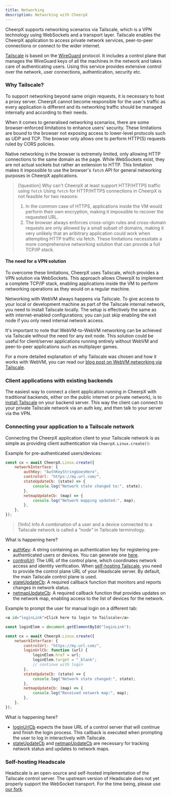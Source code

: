 ```yaml
---
title: Networking
description: Networking with CheerpX
---
```


CheerpX supports networking scenarios via Tailscale, which is a VPN technology using WebSockets and a transport layer. Tailscale enables the CheerpX application to access private network services, peer-to-peer connections or connect to the wider internet.

[Tailscale](https://tailscale.com/) is based on the [WireGuard](https://www.wireguard.com/) protocol. It includes a control plane that manages the WireGuard keys of all the machines in the network and takes care of authenticating users. Using this service provides extensive control over the network, user connections, authentication, security etc.

### Why Tailscale?

To support networking beyond same origin requests, it is necessary to host a proxy server. CheerpX cannot become responsible for the user's traffic as every application is different and its networking traffic should be managed internally and according to their needs.

When it comes to generalised networking scenarios, there are some browser-enforced limitations to enhance users' security. These limitations are bound to the browser not exposing access to lower-level protocols such as UDP and TCP. The browser only allows one to perform HTTP(S) requests ruled by CORS policies.

Native networking in the browser is extremely limited, only allowing HTTP connections to the same domain as the page. While WebSockets exist, they are not actual sockets but rather an extension to HTTP. This limitation makes it impossible to use the browser's `fetch` API for general networking purposes in CheerpX applications.

> [!question] Why can't CheerpX at least support HTTP/HTTPS traffic using `fetch`
> Using `fetch` for HTTP/HTTPS connections in CheerpX is not feasible for two reasons:
>
> 1. In the common case of HTTPS, applications inside the VM would perform their own encryption, making it impossible to recover the requested URL.
> 2. The browser always enforces cross-origin rules and cross-domain requests are only allowed by a small subset of domains, making it very unlikely that an aribitrary application could work when attempting HTTP traffic via fetch.
>    These limitations necessitate a more comprehensive networking solution that can provide a full TCP/IP stack.

#### The need for a VPN solution

To overcome these limitations, CheerpX uses Tailscale, which provides a VPN solution via WebSockets. This approach allows CheerpX to implement a complete TCP/IP stack, enabling applications inside the VM to perform networking operations as they would on a regular machine.

Networking with WebVM always happens via Tailscale. To give access to your local or development machine as part of the Tailscale internal network, you need to install Tailscale locally. The setup is effectively the same as with internet-enabled configurations; you can just skip enabling the exit node if you only need internal network access.

It's important to note that WebVM-to-WebVM networking can be achieved via Tailscale without the need for any exit node. This solution could be useful for client/server applications running entirely without WebVM and peer-to-peer applications such as multiplayer games.

For a more detailed explanation of why Tailscale was chosen and how it works with WebVM, you can read our [blog post on WebVM networking via Tailscale](https://labs.leaningtech.com/blog/webvm-virtual-machine-with-networking-via-tailscale).

### Client applications with existing backends

The easiest way to connect a client application running in CheerpX with traditional backends, either on the public internet or private network), is to [install Tailscale](https://tailscale.com/kb/1017/install) on your backend server. This way the client can connect to your private Tailscale network via an auth key, and then talk to your server via the VPN.

### Connecting your application to a Tailscale network

Connecting the CheerpX application client to your Tailscale network is as simple as providing client authentication via `CheerpX.Linux.create()`:

Example for pre-authenticated users/devices:

```js
const cx = await CheerpX.Linux.create({
	networkInterface: {
		authKey: "AuthKeyStringGoesHere",
		controlUrl: "https://my.url.com/",
		stateUpdateCb: (state) => {
			console.log("Network state changed to:", state);
		},
		netmapUpdateCb: (map) => {
			console.log("Network mapping updated:", map);
		},
	},
});
```

> [!info] Info
> A combination of a user and a device connected to a Tailscale network is called a _"node"_ in Tailscale terminology.

What is happening here?

- [authKey]: A string containing an authentication key for registering pre-authenticated users or devices. You can generate one [here](https://login.tailscale.com/admin/settings/keys).
- [controlUrl]: The URL of the control plane, which coordinates network access and identity verification. When [self-hosting Tailscale](/docs/guides/Networking#self-hosting-headscale), you need to provide the control plane URL of your Headscale server. By default, the main Tailscale control plane is used.
- [stateUpdateCb]: A required callback function that monitors and reports changes in network status.
- [netmapUpdateCb]: A required callback function that provides updates on the network map, enabling access to the list of devices for the network.

Example to prompt the user for manual login on a different tab:

```html
<a id="loginLink">Click here to login to Tailscale</a>
```

```js
const loginElem = document.getElementById("loginLink");

const cx = await CheerpX.Linux.create({
	networkInterface: {
		controlUrl: "https://my.url.com/",
		loginUrlCb: function (url) {
			loginElem.href = url;
			loginElem.target = "_blank";
			// continue with login
		},
		stateUpdateCb: (state) => {
			console.log("Network state changed:", state);
		},
		netmapUpdateCb: (map) => {
			console.log("Received network map:", map);
		},
	},
});
```

What is happening here?

- [loginUrlCb] expects the base URL of a control server that will continue and finish the login process. This callback is executed when prompting the user to log in interactively with Tailscale.
- [stateUpdateCb] and [netmapUpdateCb] are necessary for tracking network status and updates to network maps.

### Self-hosting Headscale

Headscale is an open-source and self-hosted implementation of the Tailscale control server. The upstream version of Headscale does not yet properly support the WebSocket transport. For the time being, please use [our fork](https://github.com/leaningtech/headscale).

[controlUrl]: /docs/reference/CheerpX-Linux-create#controlurl
[authKey]: /docs/reference/CheerpX-Linux-create#authkey
[stateUpdateCb]: /docs/reference/CheerpX-Linux-create#stateupdatecb
[netmapUpdateCb]: /docs/reference/CheerpX-Linux-create#netmapupdatecb
[loginUrlCb]: /docs/reference/CheerpX-Linux-create#loginurlcb
